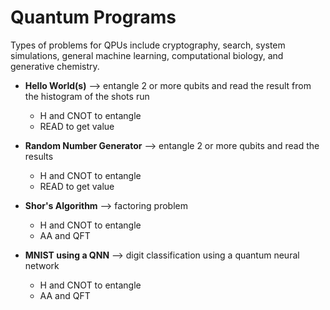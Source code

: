 # Quantum Programs

Types of problems for QPUs include cryptography, search, system simulations, general machine learning, computational biology, and generative chemistry.  

- **Hello World(s)** --> entangle 2 or more qubits and read the result from the histogram of the shots run
  - H and CNOT to entangle
  - READ to get value

- **Random Number Generator** --> entangle 2 or more qubits and read the results
  - H and CNOT to entangle
  - READ to get value

- **Shor's Algorithm** --> factoring problem
  - H and CNOT to entangle
  - AA and QFT

- **MNIST using a QNN** --> digit classification using a quantum neural network
  - H and CNOT to entangle
  - AA and QFT


